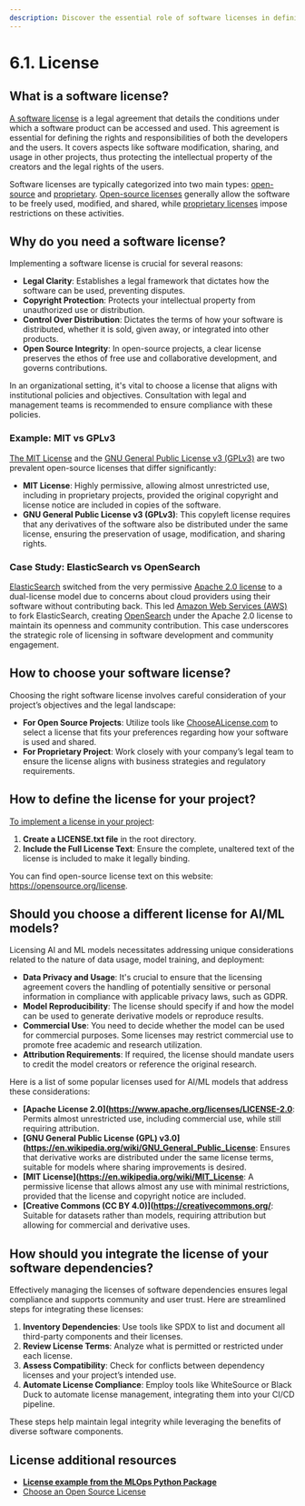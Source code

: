 ```yaml
---
description: Discover the essential role of software licenses in defining how your MLOps project can be used and shared. Learn how to choose the right license based on your project’s goals and ensure compliance with legal and ethical considerations.
---
```


# 6.1. License

## What is a software license?

[A software license](https://en.wikipedia.org/wiki/Software_license) is a legal agreement that details the conditions under which a software product can be accessed and used. This agreement is essential for defining the rights and responsibilities of both the developers and the users. It covers aspects like software modification, sharing, and usage in other projects, thus protecting the intellectual property of the creators and the legal rights of the users.

Software licenses are typically categorized into two main types: [open-source](https://en.wikipedia.org/wiki/Open-source_license) and [proprietary](https://en.wikipedia.org/wiki/Proprietary_software). [Open-source licenses](https://en.wikipedia.org/wiki/Open-source_license) generally allow the software to be freely used, modified, and shared, while [proprietary licenses](https://en.wikipedia.org/wiki/Proprietary_software) impose restrictions on these activities.

## Why do you need a software license?

Implementing a software license is crucial for several reasons:

- **Legal Clarity**: Establishes a legal framework that dictates how the software can be used, preventing disputes.
- **Copyright Protection**: Protects your intellectual property from unauthorized use or distribution.
- **Control Over Distribution**: Dictates the terms of how your software is distributed, whether it is sold, given away, or integrated into other products.
- **Open Source Integrity**: In open-source projects, a clear license preserves the ethos of free use and collaborative development, and governs contributions.

In an organizational setting, it's vital to choose a license that aligns with institutional policies and objectives. Consultation with legal and management teams is recommended to ensure compliance with these policies.

### Example: MIT vs GPLv3

[The MIT License](https://en.wikipedia.org/wiki/MIT_License) and the [GNU General Public License v3 (GPLv3)](https://en.wikipedia.org/wiki/GNU_General_Public_License) are two prevalent open-source licenses that differ significantly:

- **MIT License**: Highly permissive, allowing almost unrestricted use, including in proprietary projects, provided the original copyright and license notice are included in copies of the software.
- **GNU General Public License v3 (GPLv3)**: This copyleft license requires that any derivatives of the software also be distributed under the same license, ensuring the preservation of usage, modification, and sharing rights.

### Case Study: ElasticSearch vs OpenSearch

[ElasticSearch](https://www.elastic.co/elasticsearch) switched from the very permissive [Apache 2.0 license](https://www.apache.org/licenses/LICENSE-2.0) to a dual-license model due to concerns about cloud providers using their software without contributing back. This led [Amazon Web Services (AWS)](https://aws.amazon.com/) to fork ElasticSearch, creating [OpenSearch](https://opensearch.org/) under the Apache 2.0 license to maintain its openness and community contribution. This case underscores the strategic role of licensing in software development and community engagement.

## How to choose your software license?

Choosing the right software license involves careful consideration of your project’s objectives and the legal landscape:

- **For Open Source Projects**: Utilize tools like [ChooseALicense.com](https://choosealicense.com/) to select a license that fits your preferences regarding how your software is used and shared.
- **For Proprietary Project**: Work closely with your company’s legal team to ensure the license aligns with business strategies and regulatory requirements.

## How to define the license for your project?

[To implement a license in your project](https://docs.github.com/en/repositories/managing-your-repositorys-settings-and-features/customizing-your-repository/licensing-a-repository):

1. **Create a LICENSE.txt file** in the root directory.
2. **Include the Full License Text**: Ensure the complete, unaltered text of the license is included to make it legally binding.

You can find open-source license text on this website: https://opensource.org/license.

## Should you choose a different license for AI/ML models?

Licensing AI and ML models necessitates addressing unique considerations related to the nature of data usage, model training, and deployment:

- **Data Privacy and Usage**: It's crucial to ensure that the licensing agreement covers the handling of potentially sensitive or personal information in compliance with applicable privacy laws, such as GDPR.
- **Model Reproducibility**: The license should specify if and how the model can be used to generate derivative models or reproduce results.
- **Commercial Use**: You need to decide whether the model can be used for commercial purposes. Some licenses may restrict commercial use to promote free academic and research utilization.
- **Attribution Requirements**: If required, the license should mandate users to credit the model creators or reference the original research.

Here is a list of some popular licenses used for AI/ML models that address these considerations:

- **[Apache License 2.0](https://www.apache.org/licenses/LICENSE-2.0**: Permits almost unrestricted use, including commercial use, while still requiring attribution.
- **[GNU General Public License (GPL) v3.0](https://en.wikipedia.org/wiki/GNU_General_Public_License**: Ensures that derivative works are distributed under the same license terms, suitable for models where sharing improvements is desired.
- **[MIT License](https://en.wikipedia.org/wiki/MIT_License**: A permissive license that allows almost any use with minimal restrictions, provided that the license and copyright notice are included.
- **[Creative Commons (CC BY 4.0)](https://creativecommons.org/**: Suitable for datasets rather than models, requiring attribution but allowing for commercial and derivative uses.

## How should you integrate the license of your software dependencies?

Effectively managing the licenses of software dependencies ensures legal compliance and supports community and user trust. Here are streamlined steps for integrating these licenses:

1. **Inventory Dependencies**: Use tools like SPDX to list and document all third-party components and their licenses.
2. **Review License Terms**: Analyze what is permitted or restricted under each license.
3. **Assess Compatibility**: Check for conflicts between dependency licenses and your project’s intended use.
4. **Automate License Compliance**: Employ tools like WhiteSource or Black Duck to automate license management, integrating them into your CI/CD pipeline.

These steps help maintain legal integrity while leveraging the benefits of diverse software components.

## License additional resources

- **[License example from the MLOps Python Package](https://github.com/fmind/mlops-python-package/blob/main/LICENCE.txt)**
- [Choose an Open Source License](https://choosealicense.com/)
